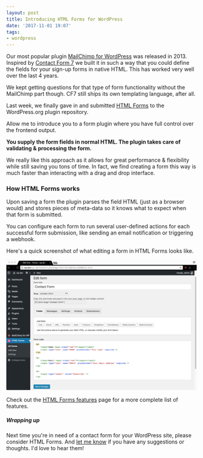 ```yaml
---
layout: post
title: Introducing HTML Forms for WordPress
date: '2017-11-01 19:07'
tags:
- wordpress
---
```


Our most popular plugin [MailChimp for WordPress](https://mc4wp.com/) was released in 2013. Inspired by [Contact Form 7](https://wordpress.org/plugins/contact-form-7/) we built it in such a way that you could define the fields for your sign-up forms in native HTML. This has worked very well over the last 4 years.

We kept getting questions for that type of form functionality without the MailChimp part though. CF7 still ships its own templating language, after all.

Last week, we finally gave in and submitted [HTML Forms](https://www.htmlforms.io/) to the WordPress.org plugin repository. 

Allow me to introduce you to a form plugin where you have full control over the frontend output.

**You supply the form fields in normal HTML. The plugin takes care of validating & processing the form.**

We really like this approach as it allows for great performance & flexibility while still saving you tons of time. In fact, we find creating a form this way is much faster than interacting with a drag and drop interface.

### How HTML Forms works

Upon saving a form the plugin parses the field HTML (just as a browser would) and stores pieces of meta-data so it knows what to expect when that form is submitted.

You can configure each form to run several user-defined actions for each successful form submission, like sending an email notification or triggering a webhook.

Here's a quick screenshot of what editing a form in HTML Forms looks like.

[![Screenshot of HTML Forms](/media/2017/html-forms.png)](/media/2017/html-forms.png)

Check out the [HTML Forms features](https://www.htmlforms.io/features/) page for a more complete list of features.

##### Wrapping up

Next time you're in need of a contact form for your WordPress site, please consider HTML Forms. And [let me know](/contact/) if you have any suggestions or thoughts. I'd love to hear them!
